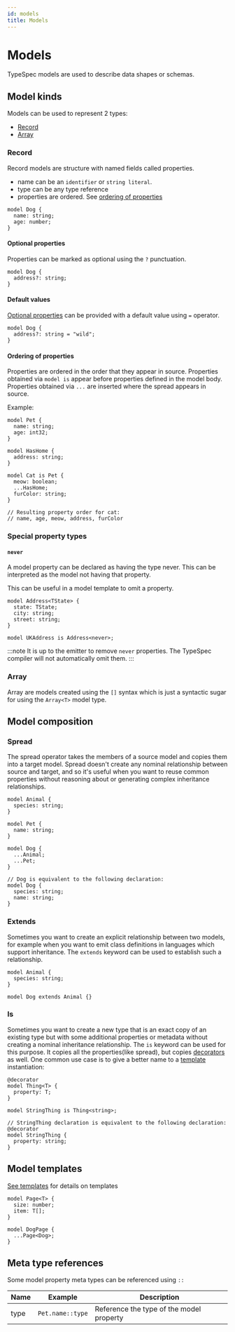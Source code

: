 ```yaml
---
id: models
title: Models
---
```


# Models

TypeSpec models are used to describe data shapes or schemas.

## Model kinds

Models can be used to represent 2 types:

- [Record](#record)
- [Array](#array)

### Record

Record models are structure with named fields called properties.

- name can be an `identifier` or `string literal`.
- type can be any type reference
- properties are ordered. See [ordering of properties](#ordering-of-properties)

```typespec
model Dog {
  name: string;
  age: number;
}
```

#### Optional properties

Properties can be marked as optional using the `?` punctuation.

```typespec
model Dog {
  address?: string;
}
```

#### Default values

[Optional properties](#optional-properties) can be provided with a default value using `=` operator.

```typespec
model Dog {
  address?: string = "wild";
}
```

#### Ordering of properties

Properties are ordered in the order that they appear in source. Properties obtained via `model is` appear before properties defined in the model body. Properties obtained via `...` are inserted where the spread appears in source.

Example:

```tsp
model Pet {
  name: string;
  age: int32;
}

model HasHome {
  address: string;
}

model Cat is Pet {
  meow: boolean;
  ...HasHome;
  furColor: string;
}

// Resulting property order for cat:
// name, age, meow, address, furColor
```

### Special property types

#### `never`

A model property can be declared as having the type never. This can be interpreted as the model not having that property.

This can be useful in a model template to omit a property.

```typespec
model Address<TState> {
  state: TState;
  city: string;
  street: string;
}

model UKAddress is Address<never>;
```

:::note
It is up to the emitter to remove `never` properties. The TypeSpec compiler will not automatically omit them.
:::

### Array

Array are models created using the `[]` syntax which is just a syntactic sugar for using the `Array<T>` model type.

## Model composition

### Spread

The spread operator takes the members of a source model and copies them into a target model. Spread doesn't create any nominal relationship between source and target, and so it's useful when you want to reuse common properties without reasoning about or generating complex inheritance relationships.

```typespec
model Animal {
  species: string;
}

model Pet {
  name: string;
}

model Dog {
  ...Animal;
  ...Pet;
}

// Dog is equivalent to the following declaration:
model Dog {
  species: string;
  name: string;
}
```

### Extends

Sometimes you want to create an explicit relationship between two models, for example when you want to emit class definitions in languages which support inheritance. The `extends` keyword can be used to establish such a relationship.

```typespec
model Animal {
  species: string;
}

model Dog extends Animal {}
```

### Is

Sometimes you want to create a new type that is an exact copy of an existing type but with some additional properties or metadata without creating a nominal inheritance relationship. The `is` keyword can be used for this purpose. It copies all the properties(like spread), but copies [decorators](./decorators.md) as well. One common use case is to give a better name to a [template](#Templates) instantiation:

```typespec
@decorator
model Thing<T> {
  property: T;
}

model StringThing is Thing<string>;

// StringThing declaration is equivalent to the following declaration:
@decorator
model StringThing {
  property: string;
}
```

## Model templates

[See templates](./templates.md) for details on templates

```typespec
model Page<T> {
  size: number;
  item: T[];
}

model DogPage {
  ...Page<Dog>;
}
```

## Meta type references

Some model property meta types can be referenced using `::`

| Name | Example          | Description                              |
| ---- | ---------------- | ---------------------------------------- |
| type | `Pet.name::type` | Reference the type of the model property |
